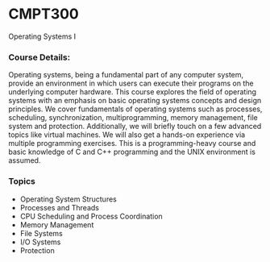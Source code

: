 # CMPT300
Operating Systems I


### Course Details:
Operating systems, being a fundamental part of any computer system, provide an environment in which users can execute their programs on the underlying computer hardware. This course explores the field of operating systems with an emphasis on basic operating systems concepts and design principles. We cover fundamentals of operating systems such as processes, scheduling, synchronization, multiprogramming, memory management, file system and protection. Additionally, we will briefly touch on a few advanced topics like virtual machines. We will also get a hands-on experience via multiple programming exercises. This is a programming-heavy course and basic knowledge of C and C++ programming and the UNIX environment is assumed.

### Topics
- Operating System Structures
- Processes and Threads
- CPU Scheduling and Process Coordination
- Memory Management
- File Systems
- I/O Systems
- Protection
